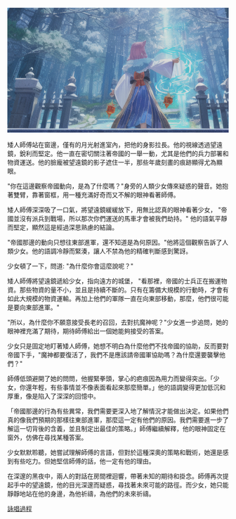 ![](./4-1-b.png)

矮人師傅站在窗邊，僅有的月光射進室內，把他的身影拉長。他的視線透過望遠鏡，銳利而堅定。他一直在密切關注著帝國的一舉一動，尤其是他們的兵力部署和物資運送。他的臉龐被望遠鏡的影子遮住一半，那些年歲刻畫的痕跡顯得尤為顯眼。

"你在這邊觀察帝國動向，是為了什麼嗎？"身旁的人類少女傳來疑惑的聲音。她抱著雙臂，靠著窗框，用一種充滿好奇而又不解的眼神看著師傅。

矮人師傅深深吸了一口氣，將望遠鏡緩緩放下，用無比認真的眼神看著少女， "帝國並沒有派兵到戰場，所以那次你們運送的馬車才會被我們劫持。" 他的語氣平靜而堅定，顯然這是經過深思熟慮的結論。

"帝國那邊的動向只想往東部進軍，還不知道是為何原因。"他將這個觀察告訴了人類少女。他的語調冷靜而緊湊，讓人不禁為他的精確判斷感到驚訝。

少女頓了一下，問道: "為什麼你會這麼說呢？"

矮人師傅將望遠鏡遞給少女，指向遠方的城堡， "看那裡，帝國的士兵正在搬運物資。那些物資的量不小，並且是持續不斷的。只有在籌備大規模的行動時，才會有如此大規模的物資運輸。再加上他們的軍隊一直在向東部移動，那麼，他們很可能是要向東部進軍。"

"所以，為什麼你不願意接受長老的召回，去對抗魔神呢？"少女進一步追問，她的眼神裡充滿了期待，期待師傅給出一個她能夠接受的答案。

少女只是固定地盯著矮人師傅，她想不明白為什麼他們不找帝國的協助，反而要對帝國下手，"魔神都要復活了，我們不是應該請帝國軍協助嗎？為什麼還要襲擊他們？"

師傅低頭避開了她的問問，他握緊拳頭，掌心的疤痕因為用力而變得突出。「少女，你還年輕，有些事情並不像表面看起來那麼簡單。」他的語調變得更加低沉和厚重，像是陷入了深深的回憶中。

「帝國那邊的行為有些異常，我們需要更深入地了解情況才能做出決定。如果他們真的像我們預期的那樣往東部進軍，那麼這一定有他們的原因。我們需要進一步了解這一切背後的含義，並且制定出最佳的策略。」師傅繼續解釋，他的眼神固定在窗外，仿佛在尋找某種答案。

少女默默聆聽，她嘗試理解師傅的言語，但對於這種深奧的策略和戰術，她還是感到有些吃力。但她堅信師傅的話，他一定有他的理由。

在深邃的黑夜中，兩人的對話在房間裡迴響，帶著未知的期待和掛念。師傅再次提起手中的望遠鏡，他的目光深邃而疑惑，尋找著未來可能的路徑。而少女，她只能靜靜地站在他的身邊，為他祈禱，為他們的未來祈禱。


[詠唱過程](./gpt/4-1-b.chat.html)